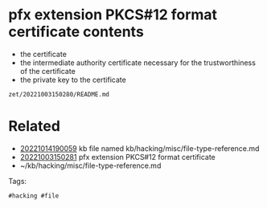# pfx extension PKCS#12 format certificate contents
- the certificate
- the intermediate authority certificate necessary for the trustworthiness of the certificate
- the private key to the certificate

` zet/20221003150280/README.md `

# Related

- [20221014190059](/zet/20221014190059/README.md) kb file named kb/hacking/misc/file-type-reference.md
- [20221003150281](/zet/20221003150281/README.md) pfx extension PKCS#12 format certificate
- ~/kb/hacking/misc/file-type-reference.md

Tags:

    #hacking #file 
